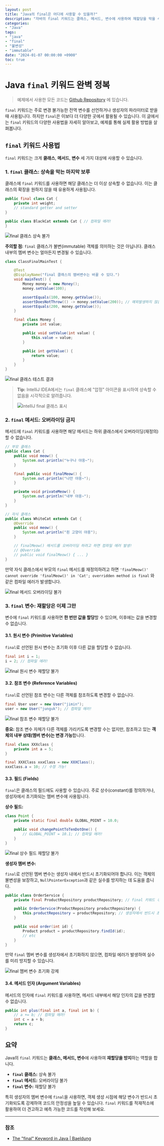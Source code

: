 ```yaml
---
layout: post
title: "Java의 final은 어디에 사용할 수 있을까?"
description: "자바의 final 키워드는 클래스, 메서드, 변수에 사용하여 재할당을 막을 수 있습니다. 이 글에서는 final의 다양한 사용법과 주의할 점을 예제와 함께 자세히 알아봅니다."
categories:
- "Java"
tags:
- "java"
- "final"
- "불변성"
- "immutable"
date: "2024-01-07 00:00:00 +0900"
toc: true
---
```


# Java `final` 키워드 완벽 정복

> 예제에서 사용한 모든 코드는 [Github Repository](https://github.com/kmss6905/blog/tree/main/_20240107) 에 있습니다.

`final` 키워드는 주로 변경 불가능한 전역 변수를 선언하거나 생성자의 파라미터로 받을 때 사용됩니다. 하지만 `final`은 이보다 더 다양한 곳에서 활용될 수 있습니다. 이 글에서는 `final` 키워드의 다양한 사용법을 자세히 알아보고, 예제를 통해 실제 활용 방법을 살펴봅니다.

## `final` 키워드 사용법

`final` 키워드는 크게 **클래스**, **메서드**, **변수** 세 가지 대상에 사용할 수 있습니다.

### 1. `final` 클래스: 상속을 막는 마지막 보루

클래스에 `final` 키워드를 사용하면 해당 클래스는 더 이상 상속할 수 없습니다. 이는 클래스의 확장을 원하지 않을 때 유용하게 사용됩니다.

```java
public final class Cat {
    private int weight;
    // standard getter and setter
}

public class BlackCat extends Cat { // 컴파일 에러!
}
```

![final 클래스 상속 불가](https://velog.velcdn.com/images/kmss6905/post/f64a3029-421e-4add-b1b8-1427671ce17e/image.png)

**주의할 점:** `final` 클래스가 불변(immutable) 객체를 의미하는 것은 아닙니다. 클래스 내부의 멤버 변수는 얼마든지 변경될 수 있습니다.

```java
class ClassFinalMainTest {

    @Test
    @DisplayName("final 클래스의 맴버변수는 바꿀 수 있다.")
    void mainTest() {
        Money money = new Money();
        money.setValue(100);

        assertEquals(100, money.getValue());
        assertDoesNotThrow(() -> money.setValue(200)); // 예외발생하지 않음.
        assertEquals(200, money.getValue());
    }

    final class Money {
        private int value;

        public void setValue(int value) {
            this.value = value;
        }

        public int getValue() {
            return value;
        }
    }
}
```

![final 클래스 테스트 결과](https://velog.velcdn.com/images/kmss6905/post/8e6d87d9-fa5f-4015-9a64-751f5f184dc7/image.png)

> **Tip:** IntelliJ IDEA에서는 `final` 클래스에 "압정" 아이콘을 표시하여 상속할 수 없음을 시각적으로 알려줍니다.
>
> ![IntelliJ final 클래스 표시](https://velog.velcdn.com/images/kmss6905/post/83e18ef2-ee70-4c65-af5a-07c36acbf096/image.png)

### 2. `final` 메서드: 오버라이딩 금지

메서드에 `final` 키워드를 사용하면 해당 메서드는 하위 클래스에서 오버라이딩(재정의)할 수 없습니다.

```java
// 부모 클래스
public class Cat {
    public void meow() {
        System.out.println("누구나 야옹~");
    }

    final public void finalMeow() {
        System.out.println("나만 야옹~");
    }

    private void privateMeow() {
        System.out.println("내부 야옹~");
    }
}

// 자식 클래스
public class WhiteCat extends Cat {
    @Override
    public void meow() {
        System.out.println("흰 고양이 야옹");
    }

    // finalMeow() 메서드를 오버라이딩 하려고 하면 컴파일 에러 발생!
    // @Override
    // public void finalMeow() { ... }
}
```

만약 자식 클래스에서 부모의 `final` 메서드를 재정의하려고 하면 `'finalMeow()' cannot override 'finalMeow()' in 'Cat'; overridden method is final` 와 같은 컴파일 에러가 발생합니다.

![final 메서드 오버라이딩 불가](https://velog.velcdn.com/images/kmss6905/post/b3686362-1048-4d20-a745-d13bd812a7a7/image.png)

### 3. `final` 변수: 재할당은 이제 그만

변수에 `final` 키워드를 사용하면 **한 번만 값을 할당**할 수 있으며, 이후에는 값을 변경할 수 없습니다.

#### 3.1. 원시 변수 (Primitive Variables)

`final`로 선언된 원시 변수는 초기화 이후 다른 값을 할당할 수 없습니다.

```java
final int i = 1;
i = 2; // 컴파일 에러!
```

![final 원시 변수 재할당 불가](https://velog.velcdn.com/images/kmss6905/post/2317ff3d-d4a3-4ade-8361-fdd4b990c068/image.png)

#### 3.2. 참조 변수 (Reference Variables)

`final`로 선언된 참조 변수는 다른 객체를 참조하도록 변경할 수 없습니다.

```java
final User user = new User("jimin");
user = new User("junguk"); // 컴파일 에러!
```

![final 참조 변수 재할당 불가](https://velog.velcdn.com/images/kmss6905/post/19979a37-0fa3-470d-87b9-57d5d877ebfd/image.png)

**중요:** 참조 변수 자체가 다른 객체를 가리키도록 변경할 수는 없지만, 참조하고 있는 **객체의 내부 상태(멤버 변수)는 변경 가능**합니다.

```java
final class XXXclass {
    private int a = 5;
}

final XXXClass xxxClass = new XXXClass();
xxxClass.a = 10; // 수정 가능!
```

#### 3.3. 필드 (Fields)

`final`은 클래스의 필드에도 사용할 수 있습니다. 주로 상수(constant)를 정의하거나, 생성자에서 초기화되는 멤버 변수에 사용됩니다.

**상수 필드:**

```java
class Point {
    private static final double GLOBAL_POINT = 10.0;

    public void changePointToTenDotOne() {
        // GLOBAL_POINT = 10.1; // 컴파일 에러!
    }
}
```

![final 상수 필드 재할당 불가](https://velog.velcdn.com/images/kmss6905/post/776c5300-0757-485a-81b6-0ab61176fdc8/image.png)

**생성자 멤버 변수:**

`final`로 선언된 멤버 변수는 생성자 내에서 반드시 초기화되어야 합니다. 이는 객체의 불변성을 보장하고, `NullPointerException`과 같은 실수를 방지하는 데 도움을 줍니다.

```java
public class OrderService {
    private final ProductRepository productRepository; // final 키워드 추가

    public OrderService(ProductRepository productRepository) {
        this.productRepository = productRepository; // 생성자에서 반드시 초기화
    }

    public void order(int id) {
        Product product = productRepository.findId(id);
        // etc
    }
}
```

만약 `final` 멤버 변수를 생성자에서 초기화하지 않으면, 컴파일 에러가 발생하여 실수를 미리 방지할 수 있습니다.

![final 멤버 변수 초기화 강제](https://velog.velcdn.com/images/kmss6905/post/d9b47b0f-1888-4624-869b-4b3c51f67244/image.png)

#### 3.4. 메서드 인자 (Argument Variables)

메서드의 인자에 `final` 키워드를 사용하면, 메서드 내부에서 해당 인자의 값을 변경할 수 없습니다.

```java
public int plus(final int a, final int b) {
    // a += b; // 컴파일 에러!
    int c = a + b;
    return c;
}
```

## 요약

Java의 `final` 키워드는 **클래스, 메서드, 변수**에 사용하여 **재할당을 방지**하는 역할을 합니다.

- **`final` 클래스:** 상속 불가
- **`final` 메서드:** 오버라이딩 불가
- **`final` 변수:** 재할당 불가

특히 생성자의 멤버 변수에 `final`을 사용하면, 객체 생성 시점에 해당 변수가 반드시 초기화되도록 강제하여 코드의 안정성을 높일 수 있습니다. `final` 키워드를 적재적소에 활용하여 더 견고하고 예측 가능한 코드를 작성해 보세요.

---

### 참조

- [The "final" Keyword in Java | Baeldung](https://www.baeldung.com/java-final)